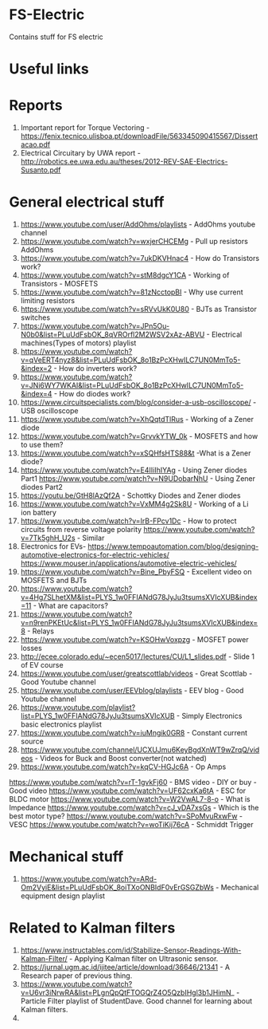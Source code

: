 # FS-Electric
Contains stuff for FS electric

# Useful links
# Reports 
1. Important report for Torque Vectoring - https://fenix.tecnico.ulisboa.pt/downloadFile/563345090415567/Dissertacao.pdf
2. Electrical Circuitary by UWA report - http://robotics.ee.uwa.edu.au/theses/2012-REV-SAE-Electrics-Susanto.pdf

# General electrical stuff
1. https://www.youtube.com/user/AddOhms/playlists - AddOhms youtube channel
2.  https://www.youtube.com/watch?v=wxjerCHCEMg - Pull up resistors AddOhms
3. https://www.youtube.com/watch?v=7ukDKVHnac4 - How do Transistors work?
4. https://www.youtube.com/watch?v=stM8dgcY1CA - Working of Transistors - MOSFETS
5. https://www.youtube.com/watch?v=81zNcctopBI - Why use current limiting resistors
6. https://www.youtube.com/watch?v=sRVvUkK0U80 - BJTs as Transistor switches
7. https://www.youtube.com/watch?v=JPn5Ou-N0b0&list=PLuUdFsbOK_8qVROrfl2M2WSV2xAz-ABVU - Electrical machines(Types of motors) playlist
8. https://www.youtube.com/watch?v=qVeERT4nyz8&list=PLuUdFsbOK_8o1BzPcXHwILC7UN0MmTo5-&index=2 - How do inverters work?
9. https://www.youtube.com/watch?v=JNi6WY7WKAI&list=PLuUdFsbOK_8o1BzPcXHwILC7UN0MmTo5-&index=4 - How do diodes work?
10. https://www.circuitspecialists.com/blog/consider-a-usb-oscilloscope/ - USB oscilloscope
11. https://www.youtube.com/watch?v=XhQqtdTlRus - Working of a Zener diode
12. https://www.youtube.com/watch?v=GrvvkYTW_0k - MOSFETS and how to use them?
13. https://www.youtube.com/watch?v=xSQHfsHTS88&t -What is a Zener diode?
14. https://www.youtube.com/watch?v=E4IIiIhIYAg - Using Zener diodes Part1
    https://www.youtube.com/watch?v=N9UDobarNhU - Using Zener diodes Part2
15. https://youtu.be/GtH8lAzQf2A - Schottky Diodes and Zener diodes
16. https://www.youtube.com/watch?v=VxMM4g2Sk8U - Working of a Li ion battery
17. https://www.youtube.com/watch?v=IrB-FPcv1Dc - How to protect circuits from reverse voltage polarity
    https://www.youtube.com/watch?v=7Tk5ghH_U2s - Similar
18. Electronics for EVs- https://www.tempoautomation.com/blog/designing-automotive-electronics-for-electric-vehicles/
                        https://www.mouser.in/applications/automotive-electric-vehicles/
19. https://www.youtube.com/watch?v=Bine_PbyFSQ - Excellent video on MOSFETS and BJTs
20. https://www.youtube.com/watch?v=4Hg7SLhetXM&list=PLYS_1w0FFIANdG78JyJu3tsumsXVIcXUB&index=11 - What are capacitors?
21. https://www.youtube.com/watch?v=n9renPKEtUc&list=PLYS_1w0FFIANdG78JyJu3tsumsXVIcXUB&index=8 - Relays
22. https://www.youtube.com/watch?v=KSOHwVoxpzg - MOSFET power losses
23. http://ecee.colorado.edu/~ecen5017/lectures/CU/L1_slides.pdf - Slide 1 of EV course
24. https://www.youtube.com/user/greatscottlab/videos - Great Scottlab - Good Youtube channel
25. https://www.youtube.com/user/EEVblog/playlists - EEV blog - Good Youtube channel
26. https://www.youtube.com/playlist?list=PLYS_1w0FFIANdG78JyJu3tsumsXVIcXUB - Simply Electronics basic electronics playlist
27. https://www.youtube.com/watch?v=iuMngik0GR8 - Constant current source
28. https://www.youtube.com/channel/UCXUJmu6KeyBgdXnWT9wZrqQ/videos - Videos for Buck and Boost converter(not watched)
29. https://www.youtube.com/watch?v=kqCV-HGJc6A - Op Amps

https://www.youtube.com/watch?v=rT-1gvkFj60 - BMS video - DIY or buy - Good video
https://www.youtube.com/watch?v=UF62cxKa6tA - ESC for BLDC motor
https://www.youtube.com/watch?v=W2VwAL7-8-o - What is Impedance
https://www.youtube.com/watch?v=cJ_vDA7xsGs - Which is the best motor type?
https://www.youtube.com/watch?v=SPoMvuRxwFw - VESC
https://www.youtube.com/watch?v=woTiKij76cA - Schmiddt Trigger


# Mechanical stuff
1. https://www.youtube.com/watch?v=ARd-Om2VyiE&list=PLuUdFsbOK_8oiTXoONBIdF0vErGSGZbWs - Mechanical equipment design playlist


# Related to Kalman filters
1. https://www.instructables.com/id/Stabilize-Sensor-Readings-With-Kalman-Filter/ - Applying Kalman filter on Ultrasonic sensor.
2. https://jurnal.ugm.ac.id/ijitee/article/download/36646/21341 - A Research paper of previous thing.
3.  https://www.youtube.com/watch?v=U6vr3iNrwRA&list=PLgnQpQtFTOGQrZ4O5QzbIHgl3b1JHimN_ - Particle Filter playlist of StudentDave. Good channel for learning about Kalman filters.
4. 

